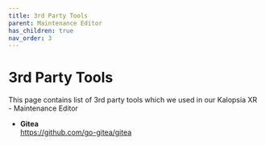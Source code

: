 ```yaml
---
title: 3rd Party Tools
parent: Maintenance Editor
has_children: true
nav_order: 3
---
```


# **3rd Party Tools**
This page contains list of 3rd party tools which we used in our Kalopsia XR - Maintenance Editor

+ **Gitea**\
  https://github.com/go-gitea/gitea
